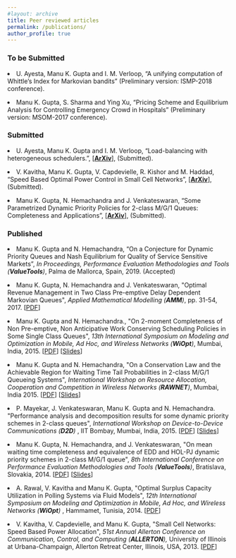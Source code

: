 ```yaml
---
#layout: archive
title: Peer reviewed articles
permalink: /publications/
author_profile: true
---
```


<h3>To be Submitted</h3>
<li>U. Ayesta, Manu K. Gupta and I. M. Verloop, “A unifying computation of Whittle’s Index
for Markovian bandits” (Preliminary version: ISMP-2018 conference).</li>
<p></p>

<li>Manu K. Gupta, S. Sharma and Ying Xu, “Pricing Scheme and Equilibrium Analysis for
Controlling Emergency Crowd in Hospitals” (Preliminary version: MSOM-2017 conference). </li>
<p></p>


<h3>Submitted</h3>


<li>U. Ayesta, Manu K. Gupta and I. M. Verloop, “Load-balancing with heterogeneous schedulers.”, [<a href = "https://arxiv.org/pdf/1810.07782.pdf" target = "_blank"><b>ArXiv</b></a>], (Submitted). </li>
<p> </p>

<li>V. Kavitha, Manu K. Gupta, V. Capdevielle, R. Kishor and M. Haddad, “Speed Based Optimal
Power Control in Small Cell Networks”, [<a href = "https://arxiv.org/pdf/1812.03862.pdf" target = "_blank"><b>ArXiv</b></a>], (Submitted). </li>
<p> </p>


<li> Manu K. Gupta, N. Hemachandra and J. Venkateswaran, “Some Parametrized Dynamic Priority Policies for 2-class M/G/1 Queues: Completeness and Applications”, [<a href = "https://arxiv.org/pdf/1804.03564.pdf" target = "_blank"><b>ArXiv</b></a>], (Submitted). </li>
<p> </p>


<h3>Published</h3>

<li>Manu K. Gupta and N. Hemachandra, “On a Conjecture for Dynamic Priority Queues and Nash Equilibrium for Quality of Service Sensitive Markets”, <i>In Proceedings, Performance Evaluation Methodologies and Tools (<b>ValueTools</b>)</i>, Palma de Mallorca, Spain, 2019. (Accepted) </li>
<p> </p>


<li>Manu K. Gupta, N. Hemachandra and J. Venkateswaran, "Optimal Revenue Management in Two Class Pre-emptive Delay Dependent Markovian Queues", <i>Applied Mathematical Modelling (<b>AMM</b>)</i>, pp. 31-54, 2017. [<a href="https://doi.org/10.1016/j.apm.2016.11.016" target="_blank">PDF</a>]</li>
<p> </p>



<li>Manu K. Gupta and N. Hemachandra., "On 2-moment Completeness of Non Pre-emptive, Non Anticipative Work Conserving Scheduling Policies in Some Single Class Queues", <i>13th International Symposium on Modeling and Optimization in Mobile, Ad Hoc, and Wireless Networks (<b>WiOpt</b>)</i>, Mumbai, India, 2015. [<a href="https://doi.org/10.1109/WIOPT.2015.7151082" target="_blank">PDF</a>] [<a href="https://manugupta-or.github.io/Slides/Wiopt_2moment.pdf" target="_blank">Slides</a>]</li>
<p> </p>

<li>Manu K. Gupta and N. Hemachandra, "On a Conservation Law and the Achievable Region for Waiting Time Tail Probabilities in 2-class M/G/1 Queueing Systems", <i>International Workshop on Resource Allocation, Cooperation and Competition in Wireless Networks (<b>RAWNET</b>)</i>,  Mumbai, India 2015. [<a href="https://doi.org/10.1109/WIOPT.2015.7151064" target="_blank">PDF</a>]  [<a href="https://manugupta-or.github.io/Slides/RAWNET_2015.pdf" target="_blank">Slides</a>]</li>
<p> </p>

<li>P. Mayekar, J. Venkateswaran, Manu K. Gupta and N. Hemachandra. "Performance analysis and decomposition results 
for some dynamic priority schemes in 2-class queues", <i>International Workshop on Device-to-Device Communications (<b>D2D</b>)</i> , 
IIT Bombay, Mumbai, India, 2015. [<a href="https://doi.org/10.1109/WIOPT.2015.7151062" target="_blank">PDF</a>] 
[<a href="https://manugupta-or.github.io/Slides/D2D_simulation.pdf" target="_blank">Slides</a>]
</li>
<p> </p>


<li>Manu K. Gupta, N. Hemachandra, and J. Venkateswaran, "On mean waiting time completeness and equivalence of EDD and HOL-PJ 
dynamic priority schemes in 2-class M/G/1 queue", <i>8th International Conference on Performance Evaluation Methodologies and Tools (<b>ValueTools</b>)</i>, Bratislava, Slovakia, 2014. [<a href="https://doi.org/10.4108/icst.valuetools.2014.258212" target="_blank">PDF</a>] [<a href="https://manugupta-or.github.io/Slides/Valuetools2014completeness.pdf" target="_blank">Slides</a>]</li>
<p> </p>


<li> A. Rawal, V. Kavitha and Manu K. Gupta, "Optimal Surplus Capacity Utilization in Polling Systems via Fluid Models", <i> 12th International Symposium on Modeling and Optimization in Mobile, Ad Hoc, and Wireless Networks (<b>WiOpt</b>) </i>, Hammamet, Tunisia, 2014. [<a href="https://ieeexplore.ieee.org/document/6850323" target="_blank">PDF</a>]
<p> </p>


<li> V. Kavitha, V. Capdevielle, and Manu K. Gupta, "Small Cell Networks: Speed Based Power Allocation", <i> 51st Annual Allerton Conference on Communication, Control, and Computing (<b>ALLERTON</b>),</i> University of Illinois at Urbana-Champaign, Allerton Retreat Center, Illinois, USA, 2013. [<a href="https://ieeexplore.ieee.org/document/6736688" target="_blank">PDF</a>]
<p> </p>



